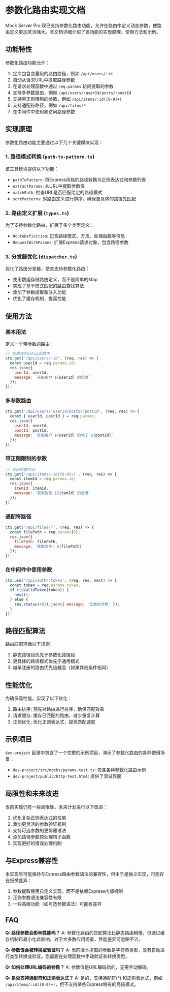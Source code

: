 # 参数化路由实现文档

Mock Server Pro 现已支持参数化路由功能，允许在路由中定义动态参数，使路由定义更加灵活强大。本文档详细介绍了该功能的实现原理、使用方法和示例。

## 功能特性

参数化路由功能允许：

1. 定义包含变量段的路由路径，例如 `/api/users/:id`
2. 自动从请求URL中提取路径参数
3. 在请求处理函数中通过 `req.params` 访问提取的参数
4. 支持多参数路由，例如 `/api/users/:userId/posts/:postId`
5. 支持带正则限制的参数，例如 `/api/items/:id([0-9]+)`
6. 支持通配符路径，例如 `/api/files/*`
7. 在中间件中使用和访问路径参数

## 实现原理

参数化路由功能主要通过以下几个关键模块实现：

### 1. 路径模式转换 (`path-to-pattern.ts`)

该工具模块提供以下功能：

- `pathToPattern`: 将Express风格的路径转换为正则表达式和参数列表
- `extractParams`: 从URL中提取参数值
- `matchPath`: 检查URL是否匹配给定的路径模式
- `sortPatterns`: 对路由定义进行排序，确保更具体的路径先匹配

### 2. 路由定义扩展 (`types.ts`)

为了支持参数化路由，扩展了多个类型定义：

- `RouteDefinition`: 包含路径模式、方法、处理函数等信息
- `RequestWithParams`: 扩展Express请求对象，包含路径参数

### 3. 分发器优化 (`dispatcher.ts`)

优化了路由分发器，使其支持参数化路由：

- 使用数组存储路由定义，而不是简单的Map
- 实现了基于模式匹配的路由查找算法
- 添加了参数提取和注入功能
- 优化了缓存机制，提高性能

## 使用方法

### 基本用法

定义一个带参数的路由：

```javascript
// 在模块的setup函数中
ctx.get('/api/users/:id', (req, res) => {
  const userId = req.params.id;
  res.json({
    userId: userId,
    message: `获取用户 ${userId} 的信息`
  });
});
```

### 多参数路由

```javascript
ctx.get('/api/users/:userId/posts/:postId', (req, res) => {
  const { userId, postId } = req.params;
  res.json({
    userId: userId,
    postId: postId,
    message: `获取用户 ${userId} 的帖子 ${postId}`
  });
});
```

### 带正则限制的参数

```javascript
// 仅匹配数字ID
ctx.get('/api/items/:id([0-9]+)', (req, res) => {
  const itemId = req.params.id;
  res.json({
    itemId: itemId,
    message: `获取物品 ${itemId} 的信息`
  });
});
```

### 通配符路径

```javascript
ctx.get('/api/files/*', (req, res) => {
  const filePath = req.params[0];
  res.json({
    filePath: filePath,
    message: `获取文件: ${filePath}`
  });
});
```

### 在中间件中使用参数

```javascript
ctx.use('/api/auth/:token', (req, res, next) => {
  const token = req.params.token;
  if (isValidToken(token)) {
    next();
  } else {
    res.status(401).json({ message: '无效的令牌' });
  }
});
```

## 路径匹配算法

路由匹配遵循以下规则：

1. 静态路径段优先于参数化路径段
2. 更具体的路径模式优先于通用模式
3. 越早注册的路由优先级越高（如果其他条件相同）

## 性能优化

为确保高性能，实现了以下优化：

1. 路由排序: 预先对路由进行排序，确保匹配效率
2. 请求缓存: 缓存已匹配的路由，减少重复计算
3. 正则优化: 优化正则表达式，提高匹配速度

## 示例项目

`dev-project` 目录中包含了一个完整的示例项目，演示了参数化路由的各种使用场景：

- `dev-project/src/mocks/params-test.ts`: 包含各种参数化路由示例
- `dev-project/public/http-test.html`: 提供了测试界面

## 局限性和未来改进

当前实现仍有一些局限性，未来计划进行以下改进：

1. 优化复杂正则表达式的性能
2. 添加更灵活的参数验证机制
3. 支持可选参数的更优雅语法
4. 添加路径参数预处理钩子函数
5. 实现更好的错误处理机制

## 与Express兼容性

本实现尽可能保持与Express路由参数语法的兼容性，但由于是独立实现，可能存在细微差异：

1. 参数提取使用自定义实现，而不是依赖Express内部机制
2. 正则参数语法兼容性有限
3. 一些高级功能（如可选参数语法）可能有差异

## FAQ

**Q: 路径参数会影响性能吗？**
A: 参数化路由的匹配算法比静态路由稍慢，但通过缓存机制已最小化此影响。对于大多数应用场景，性能差异可忽略不计。

**Q: 参数值会被转换或验证吗？**
A: 当前版本提取的参数是字符串类型，没有自动进行类型转换或验证。您需要在处理函数中手动验证和转换类型。

**Q: 如何处理URL编码的参数？**
A: 参数值是URL解码后的，无需手动解码。

**Q: 是否支持通配符和正则表达式？**
A: 是的，支持通配符(*) 和正则表达式，例如 `/api/items/:id([0-9]+)`，但不支持某些Express特有的高级模式。 